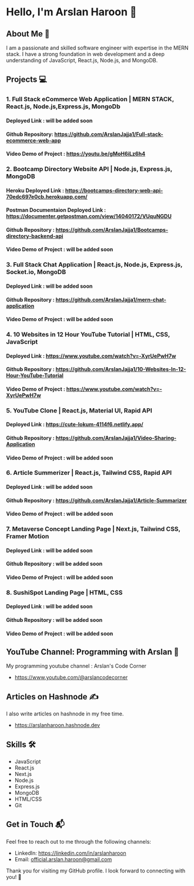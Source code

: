 # Hello, I'm Arslan Haroon 👋

## About Me 🚀

I am a passionate and skilled software engineer with expertise in the MERN stack. I have a strong foundation in web development and a deep understanding of JavaScript, React.js, Node.js, and MongoDB.

## Projects 💻

  ### 1. Full Stack eCommerce Web Application | MERN STACK, React.js, Node.js,Express.js, MongoDb
  
  #### Deployed Link : will be added soon
  
  #### Github Repository: https://github.com/ArslanJajja1/Full-stack-ecommerce-web-app
  
  #### Video Demo of Project : https://youtu.be/gMoH6iLz6h4

### 2. Bootcamp Directory Website API | Node.js, Express.js, MongoDB

  #### Heroku Deployed Link : https://bootcamps-directory-web-api-70edc697e0cb.herokuapp.com/
  
  #### Postman Documentaion Deployed Link : https://documenter.getpostman.com/view/14040172/VUquNGDU
  
  #### Github Repository : https://github.com/ArslanJajja1/Bootcamps-directory-backend-api
  
  #### Video Demo of Project : will be added soon

### 3. Full Stack Chat Application | React.js, Node.js, Express.js, Socket.io, MongoDB

  #### Deployed Link : will be added soon
  
  #### Github Repository : https://github.com/ArslanJajja1/mern-chat-application
  
  #### Video Demo of Project : will be added soon

### 4. 10 Websites in 12 Hour YouTube Tutorial | HTML, CSS, JavaScript

#### Deployed Link : https://www.youtube.com/watch?v=-XyrUePwH7w

#### Github Repository : https://github.com/ArslanJajja1/10-Websites-In-12-Hour-YouTube-Tutorial

#### Video Demo of Project : https://www.youtube.com/watch?v=-XyrUePwH7w

### 5. YouTube Clone | React.js, Material UI, Rapid API

#### Deployed Link : https://cute-lokum-4114f6.netlify.app/

#### Github Repository : https://github.com/ArslanJajja1/Video-Sharing-Application

#### Video Demo of Project : will be added soon

### 6. Article Summerizer | React.js, Tailwind CSS, Rapid API

#### Deployed Link : will be added soon

#### Github Repository : https://github.com/ArslanJajja1/Article-Summarizer

#### Video Demo of Project : will be added soon

### 7. Metaverse Concept Landing Page | Next.js, Tailwind CSS, Framer Motion

#### Deployed Link : will be added soon
#### Github Repository : will be added soon
#### Video Demo of Project : will be added soon

### 8. SushiSpot Landing Page | HTML, CSS

#### Deployed Link : will be added soon
#### Github Repository : will be added soon
#### Video Demo of Project : will be added soon

  
## YouTube Channel: Programming with Arslan 🎥

My programming youtube channel : Arslan's Code Corner
- https://www.youtube.com/@arslancodecorner

## Articles on Hashnode ✍️

I also write articles on hashnode in my free time.

- https://arslanharoon.hashnode.dev

## Skills 🛠️

- JavaScript
- React.js
- Next.js
- Node.js
- Express.js
- MongoDB
- HTML/CSS
- Git

## Get in Touch 📬

Feel free to reach out to me through the following channels:

- LinkedIn: https://linkedin.com/in/arslanharoon
- Email: official.arslan.haroon@gmail.com

Thank you for visiting my GitHub profile. I look forward to connecting with you! 🤝
